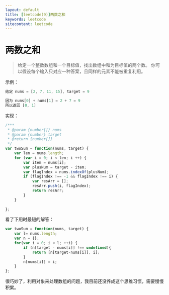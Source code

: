```yaml
---
layout: default
title: [leetcode(9)]两数之和
keywords: leetcode
sitecontent: leetcode
---
```



两数之和
===================

> 给定一个整数数组和一个目标值，找出数组中和为目标值的两个数。
  你可以假设每个输入只对应一种答案，且同样的元素不能被重复利用。

示例：
```javascript
给定 nums = [2, 7, 11, 15], target = 9

因为 nums[0] + nums[1] = 2 + 7 = 9
所以返回 [0, 1]
```

实现：
```javascript
/***
 * @param {number[]} nums
 * @param {number} target
 * @return {number[]}
 */
var twoSum = function(nums, target) {
    var len = nums.length;
    for (var i = 0; i < len; i ++) {
        var item = nums[i];
        var plusNum = target - item;
        var flagIndex = nums.indexOf(plusNum);
        if (flagIndex !== -1 && flagIndex !== i) {
            var resArr = [];
            resArr.push(i, flagIndex);
            return resArr;
        }
    }
    
};
```

看了下用时最短的解答：

```javascript
var twoSum = function(nums, target) {
    var l= nums.length;
    var n = {};
    for(var i = 0; i < l; ++i) {
        if (n[target - nums[i]] !== undefined){
            return [n[target-nums[i]], i];
        }
        n[nums[i]] = i;
    }
};
```
很巧妙了，利用对象来处理数组的问题，我目前还没养成这个思维习惯，需要慢慢积累。

